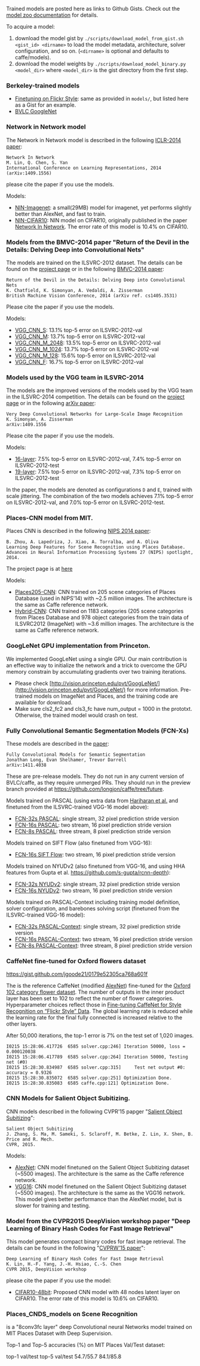 Trained models are posted here as links to Github Gists.
Check out the [model zoo documentation](http://caffe.berkeleyvision.org/model_zoo.html) for details.

To acquire a model:

1. download the model gist by `./scripts/download_model_from_gist.sh <gist_id> <dirname>` to load the model metadata, architecture, solver configuration, and so on. (`<dirname>` is optional and defaults to caffe/models).
2. download the model weights by `./scripts/download_model_binary.py <model_dir>` where `<model_dir>` is the gist directory from the first step.

### Berkeley-trained models

 - [Finetuning on Flickr Style](https://gist.github.com/sergeyk/034c6ac3865563b69e60): same as provided in `models/`, but listed here as a Gist for an example.
 - [BVLC GoogleNet](https://gist.github.com/sguada/866e2aa1fd707b89b913)

### Network in Network model
The Network in Network model is described in the following [ICLR-2014 paper](http://arxiv.org/abs/1312.4400):

    Network In Network
    M. Lin, Q. Chen, S. Yan
    International Conference on Learning Representations, 2014 (arXiv:1409.1556)

please cite the paper if you use the models.

Models:
 * [NIN-Imagenet](https://gist.github.com/mavenlin/d802a5849de39225bcc6): a small(29MB) model for imagenet, yet performs slightly better than AlexNet, and fast to train.
 * [NIN-CIFAR10](https://gist.github.com/mavenlin/e56253735ef32c3c296d): NIN model on CIFAR10, originally published in the paper [Network In Network](http://arxiv.org/abs/1312.4400). The error rate of this model is 10.4% on CIFAR10.

### Models from the BMVC-2014 paper "Return of the Devil in the Details: Delving Deep into Convolutional Nets"

The models are trained on the ILSVRC-2012 dataset. The details can be found on the [project page](http://www.robots.ox.ac.uk/~vgg/research/deep_eval/) or in the following [BMVC-2014 paper](http://www.robots.ox.ac.uk/~vgg/publications/2014/Chatfield14/):

    Return of the Devil in the Details: Delving Deep into Convolutional Nets
    K. Chatfield, K. Simonyan, A. Vedaldi, A. Zisserman
    British Machine Vision Conference, 2014 (arXiv ref. cs1405.3531)

Please cite the paper if you use the models.

Models:
 * [VGG_CNN_S](https://gist.github.com/ksimonyan/fd8800eeb36e276cd6f9#file-readme-md): 13.1% top-5 error on ILSVRC-2012-val
 * [VGG_CNN_M](https://gist.github.com/ksimonyan/f194575702fae63b2829#file-readme-md): 13.7%  top-5 error on ILSVRC-2012-val
 * [VGG_CNN_M_2048](https://gist.github.com/ksimonyan/78047f3591446d1d7b91#file-readme-md): 13.5%  top-5 error on ILSVRC-2012-val
 * [VGG_CNN_M_1024](https://gist.github.com/ksimonyan/f0f3d010e6d5f0100274#file-readme-md): 13.7%  top-5 error on ILSVRC-2012-val
 * [VGG_CNN_M_128](https://gist.github.com/ksimonyan/976847408258292576a1#file-readme-md): 15.6%  top-5 error on ILSVRC-2012-val
 * [VGG_CNN_F](https://gist.github.com/ksimonyan/a32c9063ec8e1118221a#file-readme-md): 16.7%  top-5 error on ILSVRC-2012-val

### Models used by the VGG team in ILSVRC-2014

The models are the improved versions of the models used by the VGG team in the ILSVRC-2014 competition. The details can be found on the [project page](http://www.robots.ox.ac.uk/~vgg/research/very_deep/) or in the following [arXiv paper](http://arxiv.org/pdf/1409.1556):

    Very Deep Convolutional Networks for Large-Scale Image Recognition
    K. Simonyan, A. Zisserman
    arXiv:1409.1556

Please cite the paper if you use the models.

Models:
 * [16-layer](https://gist.github.com/ksimonyan/211839e770f7b538e2d8#file-readme-md): 7.5% top-5 error on ILSVRC-2012-val, 7.4% top-5 error on ILSVRC-2012-test
 * [19-layer](https://gist.github.com/ksimonyan/3785162f95cd2d5fee77#file-readme-md): 7.5% top-5 error on ILSVRC-2012-val, 7.3% top-5 error on ILSVRC-2012-test

In the paper, the models are denoted as configurations `D` and `E`, trained with scale jittering.
The combination of the two models achieves 7.1% top-5 error on ILSVRC-2012-val, and 7.0% top-5 error on ILSVRC-2012-test.

### Places-CNN model from MIT.
Places CNN is described in the following [NIPS 2014 paper](http://places.csail.mit.edu/places_NIPS14.pdf):

    B. Zhou, A. Lapedriza, J. Xiao, A. Torralba, and A. Oliva
    Learning Deep Features for Scene Recognition using Places Database.
    Advances in Neural Information Processing Systems 27 (NIPS) spotlight, 2014.

The project page is at [here](http://places.csail.mit.edu)

Models:
 * [Places205-CNN](http://places.csail.mit.edu/model/placesCNN.tar.gz): CNN trained on 205 scene categories of Places Database (used in NIPS'14) with ~2.5 million images. The architecture is the same as Caffe reference network.
 * [Hybrid-CNN](http://places.csail.mit.edu/model/hybridCNN.tar.gz): CNN trained on 1183 categories (205 scene categories from Places Database and 978 object categories from the train data of ILSVRC2012 (ImageNet) with ~3.6 million images. The architecture is the same as Caffe reference network.

### GoogLeNet GPU implementation from Princeton.
We implemented GoogLeNet using a single GPU. Our main contribution is an effective way to initialize the network and a trick to overcome the GPU memory constrain by accumulating gradients over two training iterations. 
* Please check [http://vision.princeton.edu/pvt/GoogLeNet/](http://vision.princeton.edu/pvt/GoogLeNet/) for more information. Pre-trained models on ImageNet and Places, and the training code are available for download.
* Make sure cls2_fc2 and cls3_fc have num_output = 1000 in the prototxt. Otherwise, the trained model would crash on test.

### <a name="fcn"></a>Fully Convolutional Semantic Segmentation Models (FCN-Xs)

These models are described in the [paper](http://cs.berkeley.edu/~jonlong/long_shelhamer_fcn.pdf):

    Fully Convolutional Models for Semantic Segmentation
    Jonathan Long, Evan Shelhamer, Trevor Darrell
    arXiv:1411.4038

These are pre-release models. They do not run in any current version of BVLC/caffe, as they require unmerged PRs. They should run in the preview branch provided at https://github.com/longjon/caffe/tree/future.

Models trained on PASCAL (using extra data from [Hariharan et al.](http://www.cs.berkeley.edu/~bharath2/codes/SBD/download.html) and finetuned from the ILSVRC-trained VGG-16 model above):
* [FCN-32s PASCAL](https://gist.github.com/longjon/ac410cad48a088710872#file-readme-md): single stream, 32 pixel prediction stride version
* [FCN-16s PASCAL](https://gist.github.com/longjon/d24098e083bec05e456e#file-readme-md): two stream, 16 pixel prediction stride version
* [FCN-8s PASCAL](https://gist.github.com/longjon/1bf3aa1e0b8e788d7e1d#file-readme-md): three stream, 8 pixel prediction stride version

Models trained on SIFT Flow (also finetuned from VGG-16):
* [FCN-16s SIFT Flow](https://gist.github.com/longjon/f35e3a101e1478f721f5#file-readme-md): two stream, 16 pixel prediction stride version

Models trained on NYUDv2 (also finetuned from VGG-16, and using HHA features from Gupta et al. https://github.com/s-gupta/rcnn-depth):
* [FCN-32s NYUDv2](https://gist.github.com/longjon/16db1e4ad3afc2614067#file-readme-md): single stream, 32 pixel prediction stride version
* [FCN-16s NYUDv2](https://gist.github.com/longjon/dd1f5097af6b531bddcc#file-readme-md): two stream, 16 pixel prediction stride version

Models trained on PASCAL-Context including training model definition, solver configuration, and barebones solving script (finetuned from the ILSVRC-trained VGG-16 model):
* [FCN-32s PASCAL-Context](https://gist.github.com/shelhamer/80667189b218ad570e82#file-readme-md): single stream, 32 pixel prediction stride version
* [FCN-16s PASCAL-Context](https://gist.github.com/shelhamer/08652f2ba191f64e619a#file-readme-md): two stream, 16 pixel prediction stride version
* [FCN-8s PASCAL-Context](https://gist.github.com/shelhamer/91eece041c19ff8968ee#file-readme-md): three stream, 8 pixel prediction stride version

### CaffeNet fine-tuned for Oxford flowers dataset
https://gist.github.com/jgoode21/0179e52305ca768a601f

The is the reference CaffeNet (modified [AlexNet](http://papers.nips.cc/paper/4824-imagenet-classification-with-deep-convolutional-neural-networks)) fine-tuned for the [Oxford 102 category flower dataset](http://www.robots.ox.ac.uk/~vgg/data/flowers/102/index.html). The number of outputs in the inner product layer has been set to 102 to reflect the number of flower categories. Hyperparameter choices reflect those in [Fine-tuning CaffeNet for Style Recognition on “Flickr Style” Data](http://caffe.berkeleyvision.org/gathered/examples/finetune_flickr_style.html). The global learning rate is reduced while the learning rate for the final fully connected is increased relative to the other layers.

After 50,000 iterations, the top-1 error is 7% on the test set of 1,020 images.

```
I0215 15:28:06.417726  6585 solver.cpp:246] Iteration 50000, loss = 0.000120038
I0215 15:28:06.417789  6585 solver.cpp:264] Iteration 50000, Testing net (#0)
I0215 15:28:30.834987  6585 solver.cpp:315]     Test net output #0: accuracy = 0.9326
I0215 15:28:30.835072  6585 solver.cpp:251] Optimization Done.
I0215 15:28:30.835083  6585 caffe.cpp:121] Optimization Done.
```

### CNN Models for Salient Object Subitizing.
CNN models described in the following CVPR'15 papger "[Salient Object Subitizing](http://www.cs.bu.edu/groups/ivc/Subitizing/)":

    Salient Object Subitizing
    J. Zhang, S. Ma, M. Sameki, S. Sclaroff, M. Betke, Z. Lin, X. Shen, B. Price and R. Mech. 
    CVPR, 2015.

Models:
 * [AlexNet](https://gist.github.com/jimmie33/0585ed9428dc5222981f): CNN model finetuned on the Salient Object Subitizing dataset (~5500 images). The architecture is the same as the Caffe reference network.
 * [VGG16](https://gist.github.com/jimmie33/27c1c0a7736ba66c2395): CNN model finetuned on the Salient Object Subitizing dataset (~5500 images). The architecture is the same as the VGG16 network. This model gives better performance than the AlexNet model, but is slower for training and testing.

### Model from the CVPR2015 DeepVision workshop paper "Deep Learning of Binary Hash Codes for Fast Image Retrieval"
This model generates compact binary codes for fast image retrieval. The details can be found in the following "[CVPRW'15 paper](http://www.iis.sinica.edu.tw/~kevinlin311.tw/cvprw15.pdf)":

    Deep Learning of Binary Hash Codes for Fast Image Retrieval
    K. Lin, H.-F. Yang, J.-H. Hsiao, C.-S. Chen
    CVPR 2015, DeepVision workshop

please cite the paper if you use the model:

 * [CIFAR10-48bit](https://gist.github.com/kevinlin311tw/266d4150a1db5810398e): Proposed CNN model with 48 nodes latent layer on CIFAR10.  The error rate of this model is 10.6% on CIFAR10. 


### Places_CNDS_models on Scene Recognition

 is a "8conv3fc layer" deep Convolutional neural Networks model trained on MIT Places Dataset with Deep Supervision.

Top-1 and Top-5 accuracies (%) on MIT Places Val/Test dataset:

   top-1 val/test        top-5 val/test
   54.7/55.7              84.1/85.8



